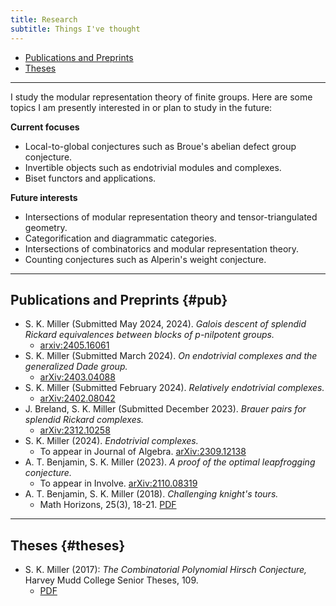 ```yaml
---
title: Research
subtitle: Things I've thought
---
```


- [Publications and Preprints](#pub)
- [Theses](#theses)

---

I study the modular representation theory of finite groups. Here are some topics I am presently interested in or plan to study in the future:

**Current focuses**
- Local-to-global conjectures such as Broue's abelian defect group conjecture.
- Invertible objects such as endotrivial modules and complexes.
- Biset functors and applications.

**Future interests**
- Intersections of modular representation theory and tensor-triangulated geometry.
- Categorification and diagrammatic categories.
- Intersections of combinatorics and modular representation theory.
- Counting conjectures such as Alperin's weight conjecture.

---

## Publications and Preprints {#pub}

- S. K. Miller (Submitted May 2024, 2024). *Galois descent of splendid Rickard equivalences between blocks of* $p$*-nilpotent groups.*
  - [arxiv:2405.16061](https://arxiv.org/abs/2405.16061)
- S. K. Miller (Submitted March 2024). *On endotrivial complexes and the generalized Dade group.*
  - [arXiv:2403.04088](https://arxiv.org/abs/2403.04088)
- S. K. Miller (Submitted February 2024). *Relatively endotrivial complexes.*
  - [arXiv:2402.08042](https://arxiv.org/abs/2402.08042)
- J. Breland, S. K. Miller (Submitted December 2023). *Brauer pairs for splendid Rickard complexes.*
  - [arXiv:2312.10258](https://arxiv.org/abs/2312.10258)
- S. K. Miller (2024). *Endotrivial complexes.*
  - To appear in Journal of Algebra. [arXiv:2309.12138](https://arxiv.org/abs/2309.12138)
- A. T. Benjamin, S. K. Miller (2023). *A proof of the optimal leapfrogging conjecture.*
  - To appear in Involve. [arXiv:2110.08319](https://arxiv.org/abs/2110.08319) 
- A. T. Benjamin, S. K. Miller (2018). *Challenging knight's tours.*
  - Math Horizons, 25(3), 18-21. [PDF](https://math.hmc.edu/benjamin/wp-content/uploads/sites/5/2019/06/Challenging-Knight%E2%80%99s-Tours.pdf)


---

## Theses {#theses}

- S. K. Miller (2017): *The Combinatorial Polynomial Hirsch Conjecture,* Harvey Mudd College Senior Theses, 109.
  - [PDF](https://scholarship.claremont.edu/cgi/viewcontent.cgi?article=1096&context=hmc_theses)



